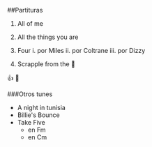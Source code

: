 ##Partituras

1. All of me
2. All the things you are
3. Four
  i. por Miles
  ii. por Coltrane
  iii. por Dizzy
  
4. Scrapple from the :apple:

:+1: :mate:

###Otros tunes 

* A night in tunisia
* Billie's Bounce
* Take Five
  * en Fm
  * en Cm
